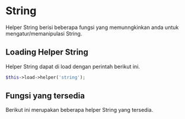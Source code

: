 # String

Helper String berisi beberapa fungsi yang memunngkinkan anda untuk mengatur/memanipulasi String.

## Loading Helper String

Helper String dapat di load dengan perintah berikut ini.

```php
$this->load->helper('string');
```


## Fungsi yang tersedia

Berikut ini merupakan beberapa helper String yang tersedia.